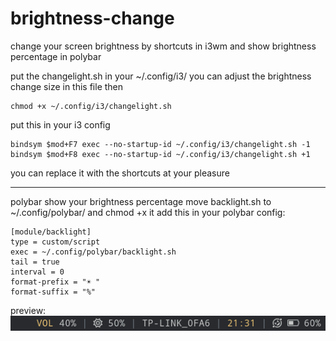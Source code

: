# brightness-change
change your screen brightness by shortcuts in i3wm and show brightness percentage in polybar



put the changelight.sh in your ~/.config/i3/
you can adjust the brightness change size in this file
then 
```
chmod +x ~/.config/i3/changelight.sh
```


put this in your i3 config
```
bindsym $mod+F7 exec --no-startup-id ~/.config/i3/changelight.sh -1
bindsym $mod+F8 exec --no-startup-id ~/.config/i3/changelight.sh +1
```
you can replace it with the shortcuts at your pleasure

---
polybar show your brightness percentage
move backlight.sh to ~/.config/polybar/
and chmod +x it
add this in your polybar config:
```
[module/backlight]
type = custom/script
exec = ~/.config/polybar/backlight.sh
tail = true
interval = 0
format-prefix = "☀ "
format-suffix = "%"
```
preview:
![preview](https://raw.githubusercontent.com/HzfinChina/brightness-change/main/preview.png)
